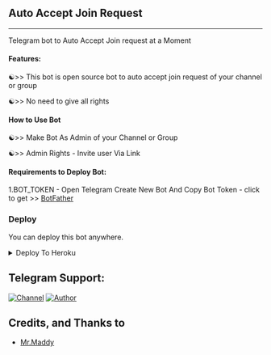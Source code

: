 ## Auto Accept Join Request
---

Telegram bot to Auto Accept Join request at a Moment

#### Features:

☯>> This bot is open source bot to auto accept join request of your channel or group

☯>> No need to give all rights

#### How to Use Bot

☯>> Make Bot As Admin of your Channel or Group

☯>> Admin Rights - Invite user Via Link


#### Requirements to Deploy Bot:

1.BOT_TOKEN - Open Telegram Create New Bot And Copy Bot Token - click to get >> [BotFather](https://telegram.dog/botfather)


### Deploy
You can deploy this bot anywhere.

<details><summary>Deploy To Heroku</summary>
<p>
<br>
<a href="https://heroku.com/deploy?template=https://github.com/Fraud-boy-bgm/File-Sharing">
  <img src="https://www.herokucdn.com/deploy/button.svg" alt="Deploy">
</a>
</p>
</details>

## Telegram Support:

[![Channel](https://img.shields.io/badge/TG-Channel-30302f?style=flat&logo=telegram)](https://telegram.dog/cinema_bus)
[![Author](https://img.shields.io/badge/TG-Developer-30302f?style=flat&logo=telegram)](https://telegram.dog/fbb_alone)


## Credits, and Thanks to

* [Mr.Maddy](https://telegram.dog/fbb_alone)
